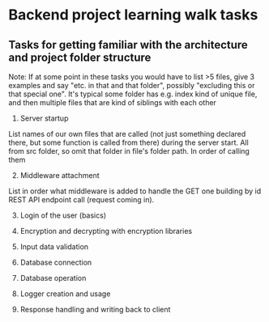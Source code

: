 # Backend project learning walk tasks 

## Tasks for getting familiar with the architecture and project folder structure

Note: If at some point in these tasks you would have to list >5 files, give 3 examples and say "etc. in that and that folder", possibly "excluding this or that special one". It's typical some folder has e.g. index kind of unique file, and then multiple files that are kind of siblings with each other
 
1. Server startup

List names of our own files that are called (not just something declared there, but some function is called from there) during the server start. All from src folder, so omit that folder in file's folder path. In order of calling them

2. Middleware attachment

List in order what middleware is added to handle the GET one building by id REST API endpoint call (request coming in).

3. Login of the user (basics)

4. Encryption and decrypting with encryption libraries

5. Input data validation 

6. Database connection

7. Database operation

8. Logger creation and usage

9. Response handling and writing back to client
